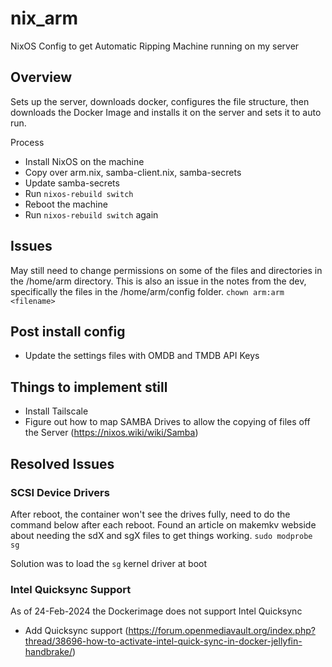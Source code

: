 # nix_arm
NixOS Config to get Automatic Ripping Machine running on my server

## Overview
Sets up the server, downloads docker, configures the file structure, then downloads the Docker Image and installs it on the server and sets it to auto run.

Process
- Install NixOS on the machine
- Copy over arm.nix, samba-client.nix, samba-secrets
- Update samba-secrets
- Run `nixos-rebuild switch`
- Reboot the machine
- Run `nixos-rebuild switch` again

## Issues
May still need to change permissions on some of the files and directories in the /home/arm directory.  This is also an issue in the notes from the dev, specifically the files in the /home/arm/config folder.
`chown arm:arm <filename>`

## Post install config
- Update the settings files with OMDB and TMDB API Keys

## Things to implement still
- Install Tailscale
- Figure out how to map SAMBA Drives to allow the copying of files off the Server (https://nixos.wiki/wiki/Samba)

## Resolved Issues

### SCSI Device Drivers
After reboot, the container won't see the drives fully, need to do the command below after each reboot.  Found an article on makemkv webside about needing the sdX and sgX files to get things working.
`sudo modprobe sg`

Solution was to load the `sg` kernel driver at boot

### Intel Quicksync Support
As of 24-Feb-2024 the Dockerimage does not support Intel Quicksync
- Add Quicksync support (https://forum.openmediavault.org/index.php?thread/38696-how-to-activate-intel-quick-sync-in-docker-jellyfin-handbrake/)
